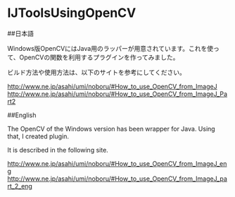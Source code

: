 # IJToolsUsingOpenCV

##日本語

Windows版OpenCVにはJava用のラッパーが用意されています。これを使って、OpenCVの関数を利用するプラグインを作ってみました。

ビルド方法や使用方法は、以下のサイトを参考にしてください。

http://www.ne.jp/asahi/umi/noboru/#How_to_use_OpenCV_from_ImageJ
http://www.ne.jp/asahi/umi/noboru/#How_to_use_OpenCV_from_ImageJ_Part2


##English

The OpenCV of the Windows version has been wrapper for Java. Using that, I created plugin.

It is described in the following site.

http://www.ne.jp/asahi/umi/noboru/#How_to_use_OpenCV_from_ImageJ_eng
http://www.ne.jp/asahi/umi/noboru/#How_to_use_OpenCV_from_ImageJ_part_2_eng
